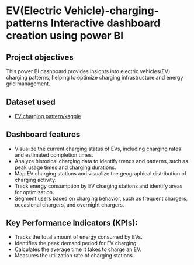 # EV(Electric Vehicle)-charging-patterns Interactive dashboard creation using power BI
## Project objectives
This power BI dashboard provides insights into electric vehicles(EV) charging patterns, helping to optimize charging infrastructure and energy grid management. 
## Dataset used
- <a href = "https://github.com/abebag2022/EV-charging-pattern/blob/main/ev_charging_patterns.csv">EV charging pattern/kaggle</a>
## Dashboard features
-	Visualize the current charging status of EVs, including charging rates and estimated completion times.
-	Analyze historical charging data to identify trends and patterns, such as peak usage times and charging durations.
-	Map EV charging stations and visualize the geographical distribution of charging activity.
-	Track energy consumption by EV charging stations and identify areas for optimization.
-	Segment users based on charging behavior, such as frequent chargers, occasional chargers, and overnight chargers.
## Key Performance Indicators (KPIs):
- Tracks the total amount of energy consumed by EVs.
- Identifies the peak demand period for EV charging.
- Calculates the average time it takes to charge an EV.
- Measures the utilization rate of charging stations.


